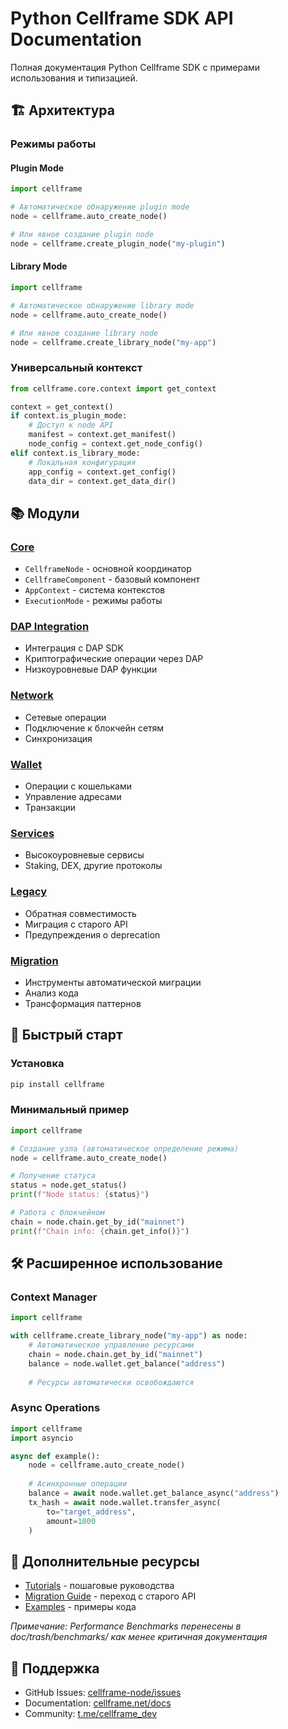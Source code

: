 # Python Cellframe SDK API Documentation

Полная документация Python Cellframe SDK с примерами использования и типизацией.

## 🏗️ Архитектура

### Режимы работы

#### Plugin Mode
```python
import cellframe

# Автоматическое обнаружение plugin mode
node = cellframe.auto_create_node()

# Или явное создание plugin node
node = cellframe.create_plugin_node("my-plugin")
```

#### Library Mode
```python
import cellframe

# Автоматическое обнаружение library mode
node = cellframe.auto_create_node()

# Или явное создание library node
node = cellframe.create_library_node("my-app")
```

### Универсальный контекст
```python
from cellframe.core.context import get_context

context = get_context()
if context.is_plugin_mode:
    # Доступ к node API
    manifest = context.get_manifest()
    node_config = context.get_node_config()
elif context.is_library_mode:
    # Локальная конфигурация
    app_config = context.get_config()
    data_dir = context.get_data_dir()
```

## 📚 Модули

### [Core](./core.md)
- `CellframeNode` - основной координатор
- `CellframeComponent` - базовый компонент
- `AppContext` - система контекстов
- `ExecutionMode` - режимы работы

### [DAP Integration](./dap.md)
- Интеграция с DAP SDK
- Криптографические операции через DAP
- Низкоуровневые DAP функции

### [Network](./network.md)
- Сетевые операции
- Подключение к блокчейн сетям
- Синхронизация

### [Wallet](./wallet.md)
- Операции с кошельками
- Управление адресами
- Транзакции

### [Services](./services.md)
- Высокоуровневые сервисы
- Staking, DEX, другие протоколы

### [Legacy](./legacy.md)
- Обратная совместимость
- Миграция с старого API
- Предупреждения о deprecation

### [Migration](./migration.md)
- Инструменты автоматической миграции
- Анализ кода
- Трансформация паттернов

## 🔧 Быстрый старт

### Установка
```bash
pip install cellframe
```

### Минимальный пример
```python
import cellframe

# Создание узла (автоматическое определение режима)
node = cellframe.auto_create_node()

# Получение статуса
status = node.get_status()
print(f"Node status: {status}")

# Работа с блокчейном
chain = node.chain.get_by_id("mainnet")
print(f"Chain info: {chain.get_info()}")
```

## 🛠️ Расширенное использование

### Context Manager
```python
import cellframe

with cellframe.create_library_node("my-app") as node:
    # Автоматическое управление ресурсами
    chain = node.chain.get_by_id("mainnet")
    balance = node.wallet.get_balance("address")
    
    # Ресурсы автоматически освобождаются
```

### Async Operations
```python
import cellframe
import asyncio

async def example():
    node = cellframe.auto_create_node()
    
    # Асинхронные операции
    balance = await node.wallet.get_balance_async("address")
    tx_hash = await node.wallet.transfer_async(
        to="target_address",
        amount=1000
    )
```

## 📖 Дополнительные ресурсы

- [Tutorials](../tutorials/) - пошаговые руководства
- [Migration Guide](../guides/migration.md) - переход с старого API
- [Examples](../examples/) - примеры кода

*Примечание: Performance Benchmarks перенесены в doc/trash/benchmarks/ как менее критичная документация*

## 🐛 Поддержка

- GitHub Issues: [cellframe-node/issues](https://github.com/demlabs-cellframe/cellframe-node/issues)
- Documentation: [cellframe.net/docs](https://cellframe.net/docs)
- Community: [t.me/cellframe_dev](https://t.me/cellframe_dev) 